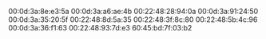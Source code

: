 00:0d:3a:8e:e3:5a
00:0d:3a:a6:ae:4b
00:22:48:28:94:0a
00:0d:3a:91:24:50
00:0d:3a:35:20:5f
00:22:48:8d:5a:35
00:22:48:3f:8c:80
00:22:48:5b:4c:96
00:0d:3a:36:f1:63
00:22:48:93:7d:e3 
60:45:bd:7f:03:b2
